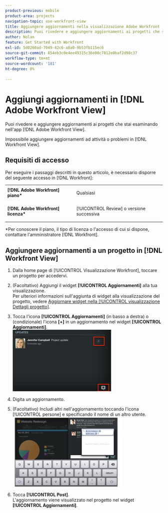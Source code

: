 ```yaml
---
product-previous: mobile
product-area: projects
navigation-topic: use-workfront-view
title: Aggiungere aggiornamenti nella visualizzazione Adobe Workfront
description: Puoi rivedere e aggiungere aggiornamenti ai progetti che stai esaminando nell'app  [!DNL Adobe Workfront] Visualizza.
author: Nolan
feature: Get Started with Workfront
exl-id: 5d0260ad-7049-42c6-a8a0-9b53fb115ec6
source-git-commit: 854eb3c0e4ee49315c36e00c7012e0baf2d98c37
workflow-type: tm+mt
source-wordcount: '181'
ht-degree: 0%

---
```


# Aggiungi aggiornamenti in [!DNL Adobe Workfront View]

Puoi rivedere e aggiungere aggiornamenti ai progetti che stai esaminando nell&#39;app [!DNL Adobe Workfront View].

Impossibile aggiungere aggiornamenti ad attività o problemi in [!DNL Workfront View].

## Requisiti di accesso

Per eseguire i passaggi descritti in questo articolo, è necessario disporre del seguente accesso in [!DNL Workfront]:

<table style="table-layout:auto"> 
 <col> 
 </col> 
 <col> 
 </col> 
 <tbody> 
  <tr> 
   <td role="rowheader"><strong>[!DNL Adobe Workfront] piano*</strong></td> 
   <td> <p>Qualsiasi</p> </td> 
  </tr> 
  <tr> 
   <td role="rowheader"><strong>[!DNL Adobe Workfront] licenza*</strong></td> 
   <td> <p>[!UICONTROL Review] o versione successiva</p> </td> 
  </tr> 
 </tbody> 
</table>

&#42;Per conoscere il piano, il tipo di licenza o l&#39;accesso di cui si dispone, contattare l&#39;amministratore [!DNL Workfront].

## Aggiungere aggiornamenti a un progetto in [!DNL Workfront View]

1. Dalla home page di [!UICONTROL Visualizzazione Workfront], toccare un progetto per accedervi.
1. (Facoltativo) Aggiungi il widget **[!UICONTROL Aggiornamenti]** alla tua visualizzazione.\
   Per ulteriori informazioni sull&#39;aggiunta di widget alla visualizzazione del progetto, vedere [Aggiornare widget nella [!UICONTROL visualizzazione Dettagli progetto]](../../../workfront-basics/mobile-apps/using-workfront-view/update-widgets-in-workfront-view.md).

1. Tocca l&#39;icona **[!UICONTROL Aggiornamenti]** (in basso a destra) o (condizionale) l&#39;icona **[+]** in un aggiornamento nel widget **[!UICONTROL Aggiornamenti]**.\
   ![[!DNL workfront_view_updates_icon].png](assets/workfront-view-updates-icon-315x196.png)

1. Digita un aggiornamento.
1. (Facoltativo) Includi altri nell&#39;aggiornamento toccando l&#39;icona [!UICONTROL persone] e specificando il nome di un altro utente.\
   ![](assets/screen-shot-2014-002-21-at-2.57.44-pm-350x222.png)

1. Tocca **[!UICONTROL Post]**.\
   L&#39;aggiornamento viene visualizzato nel progetto nel widget **[!UICONTROL Aggiornamenti]**.
